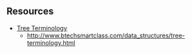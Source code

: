 ## Resources

- [Tree Terminology](http://www.btechsmartclass.com/data_structures/tree-terminology.html)
  - http://www.btechsmartclass.com/data_structures/tree-terminology.html
